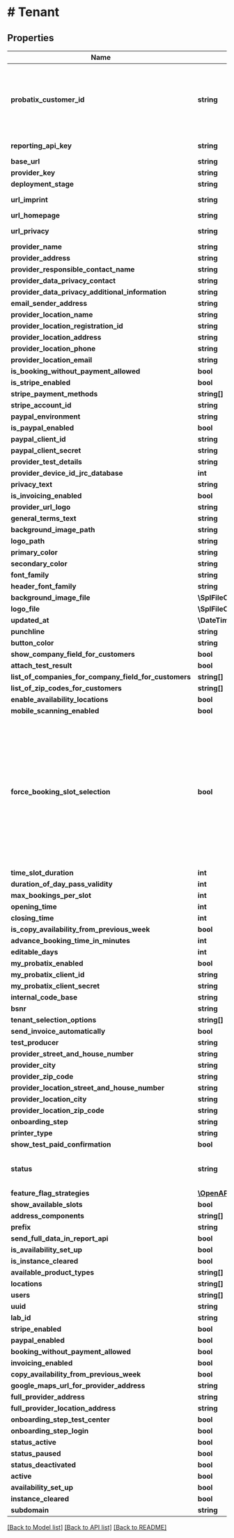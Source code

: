 # # Tenant

## Properties

Name | Type | Description | Notes
------------ | ------------- | ------------- | -------------
**probatix_customer_id** | **string** | The customer number of the client that owns (and pays for) the tenant. | [optional] [default to 'unknown']
**reporting_api_key** | **string** |  | [optional] [default to 'RLu7T7ay7C9TnMwk5e3fZu6FYYFsJLjW']
**base_url** | **string** |  | [optional] [default to 'booking.probatix.de']
**provider_key** | **string** |  | [optional]
**deployment_stage** | **string** |  | [optional] [default to 'production']
**url_imprint** | **string** |  | [default to 'https://probatix.de/rechtliches/impressum/']
**url_homepage** | **string** |  | [default to 'https://probatix.de']
**url_privacy** | **string** |  | [default to 'https://probatix.de/rechtliches/datenschutz/']
**provider_name** | **string** |  | [optional]
**provider_address** | **string** |  | [optional]
**provider_responsible_contact_name** | **string** |  | [optional]
**provider_data_privacy_contact** | **string** |  | [optional]
**provider_data_privacy_additional_information** | **string** |  | [optional]
**email_sender_address** | **string** |  | [optional]
**provider_location_name** | **string** |  | [optional]
**provider_location_registration_id** | **string** |  | [optional]
**provider_location_address** | **string** |  | [optional]
**provider_location_phone** | **string** |  | [optional]
**provider_location_email** | **string** |  | [optional]
**is_booking_without_payment_allowed** | **bool** |  | [optional] [default to true]
**is_stripe_enabled** | **bool** |  | [optional]
**stripe_payment_methods** | **string[]** |  | [optional]
**stripe_account_id** | **string** |  | [optional]
**paypal_environment** | **string** |  | [optional]
**is_paypal_enabled** | **bool** |  | [optional]
**paypal_client_id** | **string** |  | [optional]
**paypal_client_secret** | **string** |  | [optional]
**provider_test_details** | **string** |  | [optional]
**provider_device_id_jrc_database** | **int** |  | [optional]
**privacy_text** | **string** |  | [optional]
**is_invoicing_enabled** | **bool** |  | [optional] [default to true]
**provider_url_logo** | **string** |  | [optional]
**general_terms_text** | **string** |  | [optional]
**background_image_path** | **string** |  | [optional]
**logo_path** | **string** |  | [optional]
**primary_color** | **string** |  | [optional]
**secondary_color** | **string** |  | [optional]
**font_family** | **string** |  | [optional]
**header_font_family** | **string** |  | [optional]
**background_image_file** | **\SplFileObject** |  | [optional]
**logo_file** | **\SplFileObject** |  | [optional]
**updated_at** | **\DateTime** |  | [optional]
**punchline** | **string** |  | [optional]
**button_color** | **string** |  | [optional] [default to '#232e3c']
**show_company_field_for_customers** | **bool** |  | [optional]
**attach_test_result** | **bool** |  | [optional] [default to true]
**list_of_companies_for_company_field_for_customers** | **string[]** |  | [optional]
**list_of_zip_codes_for_customers** | **string[]** |  | [optional]
**enable_availability_locations** | **bool** |  | [optional] [default to true]
**mobile_scanning_enabled** | **bool** |  | [optional]
**force_booking_slot_selection** | **bool** | Does not distribute the bookings on the next available slots, but instead forces them to be booked all on the slot initially selected. Exactly like in the admin booking. | [optional]
**time_slot_duration** | **int** |  | [optional] [default to 5]
**duration_of_day_pass_validity** | **int** |  | [optional] [default to 24]
**max_bookings_per_slot** | **int** |  | [optional] [default to 2]
**opening_time** | **int** |  | [optional] [default to 8]
**closing_time** | **int** |  | [optional] [default to 20]
**is_copy_availability_from_previous_week** | **bool** |  | [optional] [default to true]
**advance_booking_time_in_minutes** | **int** |  | [optional]
**editable_days** | **int** |  | [optional] [default to 60]
**my_probatix_enabled** | **bool** |  | [optional]
**my_probatix_client_id** | **string** |  | [optional]
**my_probatix_client_secret** | **string** |  | [optional]
**internal_code_base** | **string** |  | [optional] [default to '1000000000']
**bsnr** | **string** |  | [optional]
**tenant_selection_options** | **string[]** |  | [optional]
**send_invoice_automatically** | **bool** |  | [optional] [default to true]
**test_producer** | **string** |  | [optional]
**provider_street_and_house_number** | **string** |  | [optional]
**provider_city** | **string** |  | [optional]
**provider_zip_code** | **string** |  | [optional]
**provider_location_street_and_house_number** | **string** |  | [optional] [readonly]
**provider_location_city** | **string** |  | [optional] [readonly]
**provider_location_zip_code** | **string** |  | [optional] [readonly]
**onboarding_step** | **string** |  | [optional] [default to 'onboarding_step_login']
**printer_type** | **string** |  | [optional] [default to 'dymo']
**show_test_paid_confirmation** | **bool** |  | [optional]
**status** | **string** | Values: active, paused, deactivated. | [optional] [default to 'active']
**feature_flag_strategies** | [**\OpenAPI\Client\Model\FeatureFlagStrategy[]**](FeatureFlagStrategy.md) |  | [optional]
**show_available_slots** | **bool** |  | [optional]
**address_components** | **string[]** |  | [optional]
**prefix** | **string** |  | [optional]
**send_full_data_in_report_api** | **bool** |  | [optional]
**is_availability_set_up** | **bool** |  | [optional]
**is_instance_cleared** | **bool** |  | [optional]
**available_product_types** | **string[]** |  | [optional]
**locations** | **string[]** |  | [optional] [readonly]
**users** | **string[]** |  | [optional] [readonly]
**uuid** | **string** |  | [optional] [readonly]
**lab_id** | **string** |  | [optional] [readonly]
**stripe_enabled** | **bool** |  | [optional] [readonly]
**paypal_enabled** | **bool** |  | [optional] [readonly]
**booking_without_payment_allowed** | **bool** |  | [optional] [readonly]
**invoicing_enabled** | **bool** |  | [optional] [readonly]
**copy_availability_from_previous_week** | **bool** |  | [optional] [readonly]
**google_maps_url_for_provider_address** | **string** |  | [optional] [readonly]
**full_provider_address** | **string** |  | [optional] [readonly]
**full_provider_location_address** | **string** |  | [optional] [readonly]
**onboarding_step_test_center** | **bool** |  | [optional] [readonly]
**onboarding_step_login** | **bool** |  | [optional] [readonly]
**status_active** | **bool** |  | [optional] [readonly]
**status_paused** | **bool** |  | [optional] [readonly]
**status_deactivated** | **bool** |  | [optional] [readonly]
**active** | **bool** |  | [optional] [readonly]
**availability_set_up** | **bool** |  | [optional] [readonly]
**instance_cleared** | **bool** |  | [optional] [readonly]
**subdomain** | **string** |  | [optional] [readonly]

[[Back to Model list]](../../README.md#models) [[Back to API list]](../../README.md#endpoints) [[Back to README]](../../README.md)
